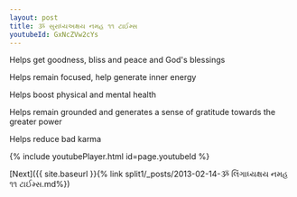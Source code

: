 ```yaml
---
layout: post
title: ૐ સુરાધ્યઅક્ષય નમહ ૧૧ ટાઈમ્સ
youtubeId: GxNcZVw2cYs
---
```

 
 
Helps get goodness, bliss and peace and God's blessings
 
Helps remain focused, help generate inner energy 
 
Helps boost physical and mental health 
 
Helps remain grounded and generates a sense of gratitude towards the greater power 
 
Helps reduce bad karma
 
 
 
 


{% include youtubePlayer.html id=page.youtubeId %}
 
[Next]({{ site.baseurl }}{% link  split1/_posts/2013-02-14-ૐ લિંગાધ્યક્ષય નમહ ૧૧ ટાઈમ્સ.md%})
 
